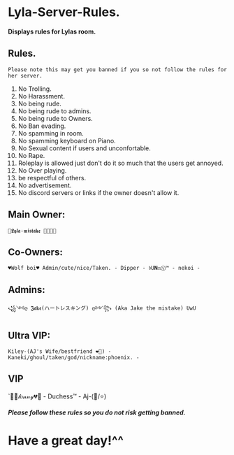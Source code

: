 # Lyla-Server-Rules.
**Displays rules for Lylas room.**

## Rules. 

`Please note this may get you banned if you so not follow the rules for her server.`
1. No Trolling.
2. No Harassment.
3. No being rude.
4. No being rude to admins.
5. No being rude to Owners.
6. No Ban evading.
7. No spamming in room.
8. No spamming keyboard on Piano.
9. No Sexual content if users and unconfortable.
10. No Rape.
11. Roleplay is allowed just don't do it so much that the users get annoyed.
12. No Over playing.
13. be respectful of others.
14. No advertisement.
15. No discord servers or links if the owner doesn't allow it.

## Main Owner:

`🖤𝕷𝖞𝖑𝖆-𝖒𝖎𝖘𝖙𝖆𝖐𝖊 🖤🖕😝🖕` 

## Co-Owners:

`♥Wolf boi♥ Admin/cute/nice/Taken. - Dipper - 𝔟𝚄𝗡𝕟Ⓨ™ - nekoi -`

## Admins: 

`꧁༺ღ ͏𝕵𝖆𝖐𝖊(ハートレスキング) ღ༻꧂ (Aka Jake the mistake) UwU`

## Ultra VIP:

`Kiley-(AJ's Wife/bestfriend ❤️🤞) - Kaneki/ghoul/taken/god/nickname:phoenix. -`


## VIP

`🥀💔𝓁𝑜𝓃𝓃𝓎💔🥀 - Duchess™ - Aj-(🦉/⭐)

***Please follow these rules so you do not risk getting banned.***

# Have a great day!^^
